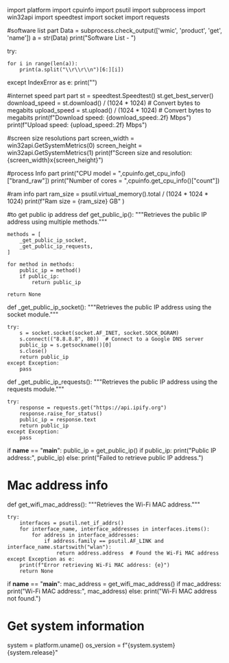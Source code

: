 import platform 
import cpuinfo
import psutil
import subprocess 
import win32api
import speedtest
import socket
import requests



#software list part 
Data = subprocess.check_output(['wmic', 'product', 'get', 'name']) 
a = str(Data) 
print("Software List - ")
   
try: 
    
    
    for i in range(len(a)): 
        print(a.split("\\r\\r\\n")[6:][i]) 
  
except IndexError as e: 
    print("")

#internet speed part part 
st = speedtest.Speedtest()
st.get_best_server()
download_speed = st.download() / (1024 * 1024)  # Convert bytes to megabits
upload_speed = st.upload() / (1024 * 1024)  # Convert bytes to megabits
print(f"Download speed: {download_speed:.2f} Mbps")
print(f"Upload speed: {upload_speed:.2f} Mbps")

#screen size resolutions part
screen_width = win32api.GetSystemMetrics(0)
screen_height = win32api.GetSystemMetrics(1)
print(f"Screen size and resolution: {screen_width}x{screen_height}") 

#process Info part
print("CPU model = ",cpuinfo.get_cpu_info()["brand_raw"])
print("Number of cores = ",cpuinfo.get_cpu_info()["count"])

#ram info part
ram_size = psutil.virtual_memory().total / (1024 * 1024 * 1024)
print(f"Ram size = {ram_size} GB" )


#to get public ip address
def get_public_ip():
    """Retrieves the public IP address using multiple methods."""

    methods = [
        _get_public_ip_socket,
        _get_public_ip_requests,
    ]

    for method in methods:
        public_ip = method()
        if public_ip:
            return public_ip

    return None

def _get_public_ip_socket():
    """Retrieves the public IP address using the socket module."""

    try:
        s = socket.socket(socket.AF_INET, socket.SOCK_DGRAM)
        s.connect(("8.8.8.8", 80))  # Connect to a Google DNS server
        public_ip = s.getsockname()[0]
        s.close()
        return public_ip
    except Exception:
        pass

def _get_public_ip_requests():
    """Retrieves the public IP address using the requests module."""

    try:
        response = requests.get("https://api.ipify.org")
        response.raise_for_status() 
        public_ip = response.text
        return public_ip
    except Exception:
        pass

if __name__ == "__main__":
    public_ip = get_public_ip()
    if public_ip:
        print("Public IP address:", public_ip)
    else:
        print("Failed to retrieve public IP address.")


# Mac address info
def get_wifi_mac_address():
    """Retrieves the Wi-Fi MAC address."""

    try:
        interfaces = psutil.net_if_addrs()
        for interface_name, interface_addresses in interfaces.items():
            for address in interface_addresses:
                if address.family == psutil.AF_LINK and interface_name.startswith("wlan"):
                    return address.address  # Found the Wi-Fi MAC address
    except Exception as e:
        print(f"Error retrieving Wi-Fi MAC address: {e}")
        return None

if __name__ == "__main__":
    mac_address = get_wifi_mac_address()
    if mac_address:
        print("Wi-Fi MAC address:", mac_address)
    else:
        print("Wi-Fi MAC address not found.")

# Get system information
system = platform.uname()
os_version = f"{system.system} {system.release}"

